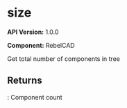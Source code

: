 # size

**API Version:** 1.0.0

**Component:** RebelCAD

Get total number of components in tree

## Returns

: Component count

